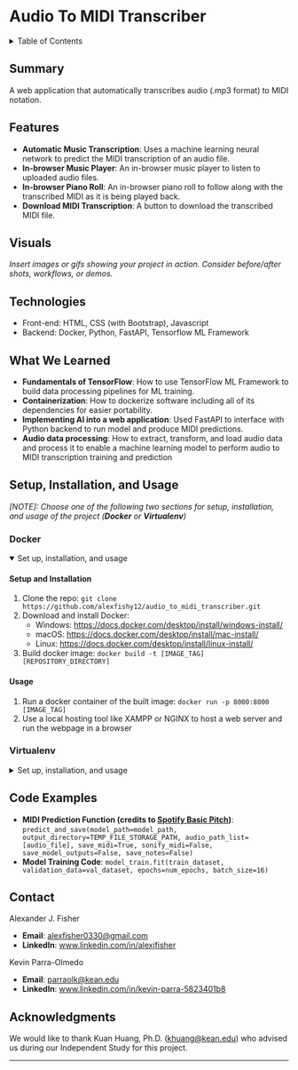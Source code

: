 # Audio To MIDI Transcriber

<details>
<summary>Table of Contents</summary>
  
1. [Summary](#summary)
2. [Features](#features)
3. [Visuals](#visuals)
4. [Technologies](#technologies)
5. [What We Learned](#what-we-learned)
6. [Setup, Installation, and Usage](#setup-installation-and-usage)
7. [Usage](#usage)
8. [Code Examples](#code-examples)
9. [License](#license)
10. [Contact](#contact)
11. [Acknowledgments](#acknowledgments)

</details>

## Summary
A web application that automatically transcribes audio (.mp3 format) to MIDI notation.

## Features
- **Automatic Music Transcription**: Uses a machine learning neural network to predict the MIDI transcription of an audio file.
- **In-browser Music Player**: An in-browser music player to listen to uploaded audio files.
- **In-browser Piano Roll**: An in-browser piano roll to follow along with the transcribed MIDI as it is being played back.
- **Download MIDI Transcription**: A button to download the transcribed MIDI file.

## Visuals
*Insert images or gifs showing your project in action. Consider before/after shots, workflows, or demos.*

## Technologies
- Front-end: HTML, CSS (with Bootstrap), Javascript
- Backend: Docker, Python, FastAPI, Tensorflow ML Framework

## What We Learned
- **Fundamentals of TensorFlow**: How to use TensorFlow ML Framework to build data processing pipelines for ML training.
- **Containerization**: How to dockerize software including all of its dependencies for easier portability.
- **Implementing AI into a web application**: Used FastAPI to interface with Python backend to run model and produce MIDI predictions.
- **Audio data processing**: How to extract, transform, and load audio data and process it to enable a machine learning model to perform audio to MIDI transcription training and prediction

## Setup, Installation, and Usage

*[NOTE]: Choose one of the following two sections for setup, installation, and usage of the project (**Docker** or **Virtualenv**)*

### Docker
<details open>
<summary>Set up, installation, and usage</summary>
  
#### Setup and Installation
1. Clone the repo: `git clone https://github.com/alexfishy12/audio_to_midi_transcriber.git`
2. Download and install Docker:
   - Windows:  https://docs.docker.com/desktop/install/windows-install/
   - macOS: https://docs.docker.com/desktop/install/mac-install/
   - Linux: https://docs.docker.com/desktop/install/linux-install/
3. Build docker image: `docker build -t [IMAGE_TAG] [REPOSITORY_DIRECTORY]`

#### Usage
1. Run a docker container of the built image: `docker run -p 8000:8000 [IMAGE_TAG]`
2. Use a local hosting tool like XAMPP or NGINX to host a web server and run the webpage in a browser

</details>

### Virtualenv
<details>
<summary>Set up, installation, and usage</summary>

#### Setup and Installation
1. Clone the repo: `git clone https://github.com/alexfishy12/audio_to_midi_transcriber.git`
2. Create and activate virtual environment:
    - `pip install virtualenv`
    - `virtualenv [ENVIRONMENT_NAME]`
    - Windows: `.\[ENVIRONMENT_NAME]\Scripts\activate` || Unix/Mac: `source [ENVIRONMENT_NAME]/bin/activate`
4. Install dependencies: `pip install requirements.txt`

#### Usage
1. Run python backend: `python src/app.py`
2. Use a local hosting tool like XAMPP or NGINX to host a web server and run the webpage in a browser

</details>

## Code Examples
- **MIDI Prediction Function (credits to [Spotify Basic Pitch](https://github.com/spotify/basic-pitch))**: `predict_and_save(model_path=model_path, output_directory=TEMP_FILE_STORAGE_PATH, audio_path_list=[audio_file], save_midi=True, sonify_midi=False, save_model_outputs=False, save_notes=False)`
- **Model Training Code**: `model_train.fit(train_dataset, validation_data=val_dataset, epochs=num_epochs, batch_size=16)`

## Contact
Alexander J. Fisher
  - **Email**: alexfisher0330@gmail.com
  - **LinkedIn**: www.linkedin.com/in/alexjfisher

Kevin Parra-Olmedo
  - **Email**: parraolk@kean.edu
  - **LinkedIn**: www.linkedin.com/in/kevin-parra-5823401b8

## Acknowledgments
We would like to thank Kuan Huang, Ph.D. (khuang@kean.edu) who advised us during our Independent Study for this project.

---
